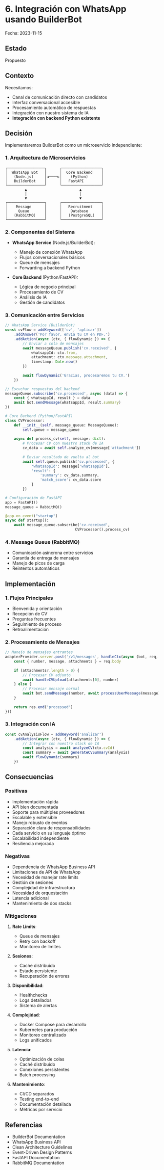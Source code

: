 # 6. Integración con WhatsApp usando BuilderBot

Fecha: 2023-11-15

## Estado

Propuesto

## Contexto

Necesitamos:
- Canal de comunicación directo con candidatos
- Interfaz conversacional accesible
- Procesamiento automático de respuestas
- Integración con nuestro sistema de IA
- **Integración con backend Python existente**

## Decisión

Implementaremos BuilderBot como un microservicio independiente:

### 1. Arquitectura de Microservicios
```
┌─────────────────┐      ┌──────────────────┐
│  WhatsApp Bot   │      │  Core Backend    │
│   (Node.js)     │◄────►│    (Python)      │
│   BuilderBot    │      │   FastAPI        │
└─────────────────┘      └──────────────────┘
         ▲                        ▲
         │                        │
         ▼                        ▼
┌─────────────────┐      ┌──────────────────┐
│    Message      │      │   Recruitment    │
│     Queue       │      │    Database      │
│   (RabbitMQ)    │      │   (PostgreSQL)   │
└─────────────────┘      └──────────────────┘
```

### 2. Componentes del Sistema
- **WhatsApp Service** (Node.js/BuilderBot):
  * Manejo de conexión WhatsApp
  * Flujos conversacionales básicos
  * Queue de mensajes
  * Forwarding a backend Python

- **Core Backend** (Python/FastAPI):
  * Lógica de negocio principal
  * Procesamiento de CV
  * Análisis de IA
  * Gestión de candidatos

### 3. Comunicación entre Servicios
```typescript
// WhatsApp Service (BuilderBot)
const cvFlow = addKeyword(['cv', 'aplicar'])
    .addAnswer('Por favor, envía tu CV en PDF.')
    .addAction(async (ctx, { flowDynamic }) => {
        // Enviar a cola de mensajes
        await messageQueue.publish('cv.received', {
            whatsappId: ctx.from,
            attachment: ctx.message.attachment,
            timestamp: Date.now()
        })
        
        await flowDynamic('Gracias, procesaremos tu CV.')
    })

// Escuchar respuestas del backend
messageQueue.subscribe('cv.processed', async (data) => {
    const { whatsappId, result } = data
    await bot.sendMessage(whatsappId, result.summary)
})
```

```python
# Core Backend (Python/FastAPI)
class CVProcessor:
    def __init__(self, message_queue: MessageQueue):
        self.queue = message_queue
        
    async def process_cv(self, message: dict):
        # Procesar CV con nuestro stack de IA
        cv_data = await self.analyze_cv(message['attachment'])
        
        # Enviar resultado de vuelta al bot
        await self.queue.publish('cv.processed', {
            'whatsappId': message['whatsappId'],
            'result': {
                'summary': cv_data.summary,
                'match_score': cv_data.score
            }
        })

# Configuración de FastAPI
app = FastAPI()
message_queue = RabbitMQ()

@app.on_event("startup")
async def startup():
    await message_queue.subscribe('cv.received', 
                                CVProcessor().process_cv)
```

### 4. Message Queue (RabbitMQ)
- Comunicación asíncrona entre servicios
- Garantía de entrega de mensajes
- Manejo de picos de carga
- Reintentos automáticos

## Implementación

### 1. Flujos Principales
- Bienvenida y orientación
- Recepción de CV
- Preguntas frecuentes
- Seguimiento de proceso
- Retroalimentación

### 2. Procesamiento de Mensajes
```typescript
// Manejo de mensajes entrantes
adapterProvider.server.post('/v1/messages', handleCtx(async (bot, req, res) => {
    const { number, message, attachments } = req.body
    
    if (attachments?.length > 0) {
        // Procesar CV adjunto
        await handleCVUpload(attachments[0], number)
    } else {
        // Procesar mensaje normal
        await bot.sendMessage(number, await processUserMessage(message))
    }
    
    return res.end('processed')
}))
```

### 3. Integración con IA
```typescript
const cvAnalysisFlow = addKeyword('analizar')
    .addAction(async (ctx, { flowDynamic }) => {
        // Integrar con nuestro stack de IA
        const analysis = await analyzeCV(ctx.cvId)
        const summary = await generateCVSummary(analysis)
        await flowDynamic(summary)
    })
```

## Consecuencias

### Positivas
- Implementación rápida
- API bien documentada
- Soporte para múltiples proveedores
- Escalable y extensible
- Manejo robusto de eventos
- Separación clara de responsabilidades
- Cada servicio en su lenguaje óptimo
- Escalabilidad independiente
- Resiliencia mejorada

### Negativas
- Dependencia de WhatsApp Business API
- Limitaciones de API de WhatsApp
- Necesidad de manejar rate limits
- Gestión de sesiones
- Complejidad de infraestructura
- Necesidad de orquestación
- Latencia adicional
- Mantenimiento de dos stacks

### Mitigaciones
1. **Rate Limits**:
   - Queue de mensajes
   - Retry con backoff
   - Monitoreo de límites

2. **Sesiones**:
   - Cache distribuido
   - Estado persistente
   - Recuperación de errores

3. **Disponibilidad**:
   - Healthchecks
   - Logs detallados
   - Sistema de alertas

4. **Complejidad**:
   - Docker Compose para desarrollo
   - Kubernetes para producción
   - Monitoreo centralizado
   - Logs unificados

5. **Latencia**:
   - Optimización de colas
   - Caché distribuido
   - Conexiones persistentes
   - Batch processing

6. **Mantenimiento**:
   - CI/CD separados
   - Testing end-to-end
   - Documentación detallada
   - Métricas por servicio

## Referencias
- BuilderBot Documentation
- WhatsApp Business API
- Clean Architecture Guidelines
- Event-Driven Design Patterns
- FastAPI Documentation
- RabbitMQ Documentation
